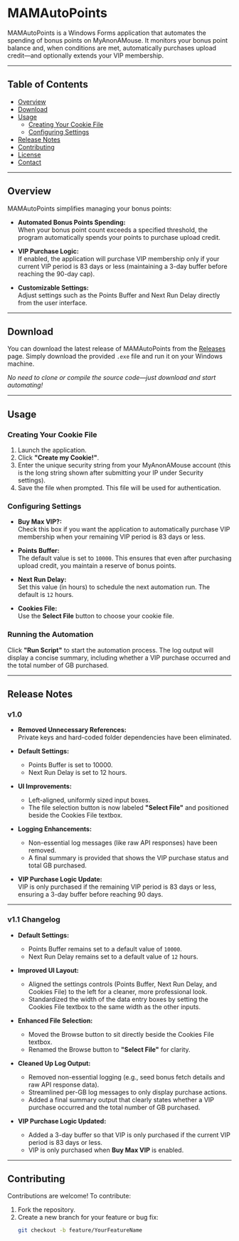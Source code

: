# MAMAutoPoints

MAMAutoPoints is a Windows Forms application that automates the spending of bonus points on MyAnonAMouse. It monitors your bonus point balance and, when conditions are met, automatically purchases upload credit—and optionally extends your VIP membership.

---

## Table of Contents

- [Overview](#overview)
- [Download](#download)
- [Usage](#usage)
  - [Creating Your Cookie File](#creating-your-cookie-file)
  - [Configuring Settings](#configuring-settings)
- [Release Notes](#release-notes)
- [Contributing](#contributing)
- [License](#license)
- [Contact](#contact)

---

## Overview

MAMAutoPoints simplifies managing your bonus points:
- **Automated Bonus Points Spending:**  
  When your bonus point count exceeds a specified threshold, the program automatically spends your points to purchase upload credit.
  
- **VIP Purchase Logic:**  
  If enabled, the application will purchase VIP membership only if your current VIP period is 83 days or less (maintaining a 3-day buffer before reaching the 90-day cap).

- **Customizable Settings:**  
  Adjust settings such as the Points Buffer and Next Run Delay directly from the user interface.

---

## Download

You can download the latest release of MAMAutoPoints from the [Releases](https://github.com/Plungis/MAMAutoPoints/releases) page. Simply download the provided `.exe` file and run it on your Windows machine.

*No need to clone or compile the source code—just download and start automating!*

---

## Usage

### Creating Your Cookie File

1. Launch the application.
2. Click **"Create my Cookie!"**.
3. Enter the unique security string from your MyAnonAMouse account (this is the long string shown after submitting your IP under Security settings).
4. Save the file when prompted. This file will be used for authentication.

### Configuring Settings

- **Buy Max VIP?:**  
  Check this box if you want the application to automatically purchase VIP membership when your remaining VIP period is 83 days or less.

- **Points Buffer:**  
  The default value is set to `10000`. This ensures that even after purchasing upload credit, you maintain a reserve of bonus points.

- **Next Run Delay:**  
  Set this value (in hours) to schedule the next automation run. The default is `12` hours.

- **Cookies File:**  
  Use the **Select File** button to choose your cookie file.

### Running the Automation

Click **"Run Script"** to start the automation process. The log output will display a concise summary, including whether a VIP purchase occurred and the total number of GB purchased.

---

## Release Notes

### v1.0

- **Removed Unnecessary References:**  
  Private keys and hard-coded folder dependencies have been eliminated.

- **Default Settings:**  
  - Points Buffer is set to 10000.
  - Next Run Delay is set to 12 hours.

- **UI Improvements:**  
  - Left-aligned, uniformly sized input boxes.
  - The file selection button is now labeled **"Select File"** and positioned beside the Cookies File textbox.

- **Logging Enhancements:**  
  - Non-essential log messages (like raw API responses) have been removed.
  - A final summary is provided that shows the VIP purchase status and total GB purchased.

- **VIP Purchase Logic Update:**  
  VIP is only purchased if the remaining VIP period is 83 days or less, ensuring a 3-day buffer before reaching 90 days.

---

### v1.1 Changelog

- **Default Settings:**  
  - Points Buffer remains set to a default value of `10000`.
  - Next Run Delay remains set to a default value of `12` hours.

- **Improved UI Layout:**  
  - Aligned the settings controls (Points Buffer, Next Run Delay, and Cookies File) to the left for a cleaner, more professional look.
  - Standardized the width of the data entry boxes by setting the Cookies File textbox to the same width as the other inputs.

- **Enhanced File Selection:**  
  - Moved the Browse button to sit directly beside the Cookies File textbox.
  - Renamed the Browse button to **"Select File"** for clarity.

- **Cleaned Up Log Output:**  
  - Removed non-essential logging (e.g., seed bonus fetch details and raw API response data).
  - Streamlined per-GB log messages to only display purchase actions.
  - Added a final summary output that clearly states whether a VIP purchase occurred and the total number of GB purchased.

- **VIP Purchase Logic Updated:**  
  - Added a 3-day buffer so that VIP is only purchased if the current VIP period is 83 days or less.
  - VIP is only purchased when **Buy Max VIP** is enabled.

---

## Contributing

Contributions are welcome! To contribute:

1. Fork the repository.
2. Create a new branch for your feature or bug fix:
   ```bash
   git checkout -b feature/YourFeatureName
